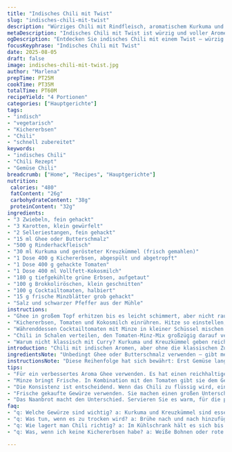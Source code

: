 ```yaml
---
title: "Indisches Chili mit Twist"
slug: "indisches-chili-mit-twist"
description: "Würziges Chili mit Rindfleisch, aromatischem Kurkuma und geröstetem Kreuzkümmel statt des klassischen Currypulvers. Ganze 20 Prozent mehr Karotten für mehr Biss, zarte Kichererbsen statt roter Bohnen für andere Textur. Kokosmilch bleibt, aber Vollfett für intensiveres Aroma. Kleine grüne Erbsen plus frische Minze statt Koriander, plus halbiert Brokkoliröschen. Wichtig sind die gerösteten Gewürze am Anfang und die langsame Reduktion ohne ständig umrühren. Endlich ein Chili, das nicht wässrig wird. Kleine Tomaten am Ende kurz mitziehen lassen, damit Säure bleibt. Nicht zu lange kochen, sonst zerfallen die Erbsen und die Tomaten verbrennen. Mit Naanbrot oder knusprigem Fladenbrot servieren."
metaDescription: "Indisches Chili mit Twist ist würzig und voller Aromen. Ein kreativer Mix aus Kichererbsen, Kurkuma und cremiger Kokosmilch für den besonderen Genuss"
ogDescription: "Entdecken Sie indisches Chili mit einem Twist – würzig und cremig, voller knackigem Gemüse und frischer Minze, für ein Geschmackserlebnis der besonderen Art"
focusKeyphrase: "Indisches Chili mit Twist"
date: 2025-08-05
draft: false
image: indisches-chili-mit-twist.jpg
author: "Marlena"
prepTime: PT25M
cookTime: PT35M
totalTime: PT60M
recipeYield: "4 Portionen"
categories: ["Hauptgerichte"]
tags:
- "indisch"
- "vegetarisch"
- "Kichererbsen"
- "Chili"
- "schnell zubereitet"
keywords:
- "indisches Chili"
- "Chili Rezept"
- "Gemüse Chili"
breadcrumb: ["Home", "Recipes", "Hauptgerichte"]
nutrition: 
 calories: "480"
 fatContent: "26g"
 carbohydrateContent: "38g"
 proteinContent: "32g"
ingredients:
- "3 Zwiebeln, fein gehackt"
- "3 Karotten, klein gewürfelt"
- "2 Selleriestangen, fein gehackt"
- "15 ml Ghee oder Butterschmalz"
- "500 g Rinderhackfleisch"
- "30 ml Kurkuma und gerösteter Kreuzkümmel (frisch gemahlen)"
- "1 Dose 400 g Kichererbsen, abgespült und abgetropft"
- "1 Dose 400 g gehackte Tomaten"
- "1 Dose 400 ml Vollfett-Kokosmilch"
- "180 g tiefgekühlte grüne Erbsen, aufgetaut"
- "100 g Brokkoliröschen, klein geschnitten"
- "100 g Cocktailtomaten, halbiert"
- "15 g frische Minzblätter grob gehackt"
- "Salz und schwarzer Pfeffer aus der Mühle"
instructions:
- "Ghee in großem Topf erhitzen bis es leicht schimmert, aber nicht raucht. Erst die Zwiebeln, dann Karotten und Sellerie zugeben, langsam anschwitzen. Kein Farbverlust – Gemüse muss weich werden, aber nicht braun, rührt und riecht öfter mal daran. Sobald alles glasig, aber saftig, Fleisch rein, mit Holzlöffel zerpflücken, anbraten bis es krümelig wird und anbrät. Nicht zu oft wenden, sonst saftet es zu sehr aus. Dann Kurkuma und Kreuzkümmel dazu – die Hitze runter, damit Gewürze nicht verbrennen. 1-2 Minuten rösten, bis Duft aufsteigt, der ist Gold wert."
- "Kichererbsen, Tomaten und Kokosmilch einrühren. Hitze so einstellen, dass es nur sacht köchelt. Deckel halb drauf, nie ganz schließen, sonst wird es matschig. 25 Minuten gelegentlich umrühren, immer schauen, dass es nicht am Boden festklebt. Wenn die Sauce schon dick, fast samtig, aber noch nicht trocken aussieht – perfekt. Dann grüne Erbsen und Brokkoli dazu. Nochmals 7-8 Minuten köcheln, bis Brokkoli bissfest ist, Erbsen weich aber nicht mehlig. Zwischendurch kosten, salzen, pfeffern: das ist der Moment, alle Aromen abzurunden, nicht vorher."
- "Währenddessen Cocktailtomaten mit Minze in kleiner Schüssel mischen. Frische Minze gibt Frische, leichte Säure von Tomaten ist super Kontrast zum cremigen Chili. Scharf muss es hier nicht sein, schärfen nach Wunsch separat – scharfe Soße passt prima dazu."
- "Chili in Schalen verteilen, den Tomaten-Minz-Mix großzügig darauf verteilen. Grob gemahlenen schwarzen Pfeffer darüber. Mit fluffig-warmen Naan oder knusprigem Fladenbrot servieren. Das Brot nicht eintauchen, sondern als Textur-Kontrast genießen. Wenn die Mischung etwas dicker wird, kann man mit Wasser oder Gemüsebrühe die Konsistenz wieder anpassen, aber vorsichtig."
- "Warum nicht klassisch mit Curry? Kurkuma und Kreuzkümmel geben reichhaltigere, nussigere Basis und viel mehr Tiefe. Kichererbsen für etwas Biss, die Tomaten und Minze als Frischebringer bewahren die Leichtigkeit. Brokkoli? Gibt Biss und extra Grün – manche mögen’s, ich schon."
introduction: "Chili mit indischen Aromen, aber ohne die klassischen Zutaten, die jeder erwartet. Statt roter Bohnen und Curry – ein mutiger Mix aus Kichererbsen, Kurkuma und frisch geröstetem Kreuzkümmel, der dem Gericht eine unverwechselbare Noblesse verleiht. Die Kombination aus cremiger Kokosmilch und knackigem Gemüse schafft einen Kontrast, der in der Küche Spaß macht, auch wenn man schon viele Rezepte kennt. Frische Minze statt Koriander gibt dem Ganzen nicht nur Frische, sondern verhindert außerdem den typischen Koriandergeschmack, den nicht jeder mag. Der Trick liegt in der Geduld beim Anbraten und der Dosierung der Flüssigkeit. Nie zu viel rühren, sonst zerfällt die Textur. Die Tomaten sollten nicht zerkochen – nur kurz mitziehen, damit sie ihr Aroma behalten. So wird aus der einfachen Chili-Basis ein überraschend vielschichtiges Gericht."
ingredientsNote: "Unbedingt Ghee oder Butterschmalz verwenden – gibt mehr Geschmack als neutrales Öl und hilft beim Rösten der Gewürze ohne anbrennen. Frischer Kreuzkümmel ist besser als gemahlener aus dem Laden – die Röstaromen sind durch nichts zu ersetzen. Kichererbsen sind ein toller Ersatz für rote Bohnen, das sorgt für extra Textur und ist sättigender. Wer auf Gluten verzichten will, nimmt als Beilage Naan aus glutenfreiem Mehl oder ein schlichtes Fladenbrot aus Reismehl. Brokkoli bringt etwas frisches Grün und einen bissfesten Akzent, kann auch durch grüne Bohnen ersetzt werden. Für die frischen Kräuter eignet sich Minze gerade, weil sie nicht so polarisierend ist wie Koriander. Wenn keine Kokosmilch da, geht auch Sahne oder aber eine Mischung aus Sahne und Wasser – gibt die Cremigkeit ohne Kokosgeschmack. Denkt daran, Gemüse möglichst gleichmäßig zu schneiden, damit es zeitgleich gar wird."
instructionsNote: "Diese Reihenfolge hat sich bewährt: Erst Gemüse langsam mit Fett glasig dünsten, dann Fleisch anbraten für mehr Aroma und weniger Saftverlust. Rösten der Gewürze dauert nie länger als ein paar Minuten; zu lange = bitter. Flüssigkeiten und Hülsenfrüchte erst zum Schluss, damit nichts zu sehr zerfällt. Die Konsistenz ist fast wichtiger als Kochzeit, zu flüssiges Chili einfach etwas offen einkochen lassen, zu trocken vorsichtig mit Brühe strecken. Beim Umrühren nicht zu oft und vor allem nicht zu kräftig, sonst wird es Brei. Wachsam sein gegen Anbrennen, gerade am Topfboden bei dickeren Stücken. Das Tomaten-Minz-Topping bringt eine Frische, die das Gericht weniger einseitig macht. Wer schärfer will, arbeitet besser mit Chili ohne Kochen, z.B. als Deko oder Soße dazu. Timing ist alles: Gemüse soll knackig bleiben, Fleisch saftig, Sauce cremig ohne wässrig zu sein."
tips:
- "Für ein verbessertes Aroma Ghee verwenden. Es hat einen reichhaltigeren Geschmack als normales Öl. Funktioniert ideal für das Anbraten der Zwiebeln. Räuchern Sie die Gewürze gut, damit die Aromen aufsteigen. Gesunde Fette sind der Schlüssel. Zu lange rösten wird bitter."
- "Minze bringt Frische. In Kombination mit den Tomaten gibt sie dem Gericht eine überraschende Leichtigkeit. Wer Koriander liebt, kann ihn hinzufügen, aber scharfes Chili liegt in Ihrer Hand. Nutzen Sie geschnittene Peperoni für extra Schärfe bei Bedarf. Schärfen nach Wunsch."
- "Die Konsistenz ist entscheidend. Wenn das Chili zu flüssig wird, einfach offen weiterköcheln. Fügen Sie langsam Brühe hinzu, wenn zu dick. Erbsen und Brokkoli sollen knackig bleiben. Vermeiden Sie zu viel Rühren, das macht Brei. Achten Sie darauf, dass das Gemüse gleichmäßig geschnitten ist."
- "Frische gekaufte Gewürze verwenden. Sie machen einen großen Unterschied im Geschmack. Abgelaufene Gewürze verlieren Aroma. Gerösteter Kreuzkümmel hat einen intensiven Geschmack. Geben Sie frischem Gemüse den Vorzug, das bringt mehr Vitalität. Brokkoli kann auch durch grüne Bohnen ersetzt werden."
- "Das Naanbrot macht den Unterschied. Servieren Sie es warm, für die perfekte Textur. Alternativ glutenfreies Brot verwenden. Daneben lässt sich auch Joghurt als Beilage verwenden. Das ergänzt die Gewürze und mildert die Schärfe gut. Mehr Aroma ohne den Einsatz von Zucker."
faq:
- "q: Welche Gewürze sind wichtig? a: Kurkuma und Kreuzkümmel sind essenziell. Sie geben das Aroma. Frisch gemahlen ist sogar besser. Reduzieren Sie die Hitze, damit sie nicht verbrennen. Kein Mundgefühl durch Bitterkeit."
- "q: Was tun, wenn es zu trocken wird? a: Brühe nach und nach hinzufügen. Beobachten Sie die Konsistenz genau. Zu viel unterrühren macht es matschig. Aber eine gelungene Reduktion sorgt für intensiven Geschmack. Schmecken ist hier wichtig."
- "q: Wie lagert man Chili richtig? a: Im Kühlschrank hält es sich bis zu fünf Tage. Sie können auch portionsweise einfrieren. In luftdichten Behältern bleibt es frisch. Erhitzen auf dem Herd ist besser als in der Mikrowelle."
- "q: Was, wenn ich keine Kichererbsen habe? a: Weiße Bohnen oder rote Linsen sind Alternativen. Linsen haben eine kürzere Garzeit. Kichererbsen können auch selbst eingeweicht und gekocht werden. Flexibel beim Zubereiten ist wichtig."

---
```

